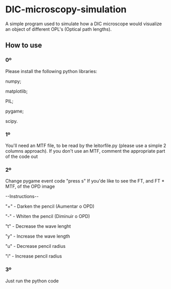# DIC-microscopy-simulation
A simple program used to simulate how a DIC microscope would visualize an object of different OPL's (Optical path lengths).
## How to use

### 0º
Please install the following python libraries:

numpy;

matplotlib; 

PIL;

pygame;

scipy.
### 1º
You'll need an MTF file, to be read by the leitorfile.py (please use a simple 2 columns approach). If you don't use an MTF, comment the appropriate part of the code out
### 2º
Change pygame event code "press s" If you'de like to see the FT, and FT * MTF, of the OPD image 

--Instructions--
    
"+" - Darken the pencil (Aumentar o OPD)

"-" - Whiten the pencil (Diminuir o OPD)

"t" - Decrease the wave lenght

"y" - Increase the wave length

"u" - Decrease pencil radius

"i" - Increase pencil radius

### 3º
Just run the python code
